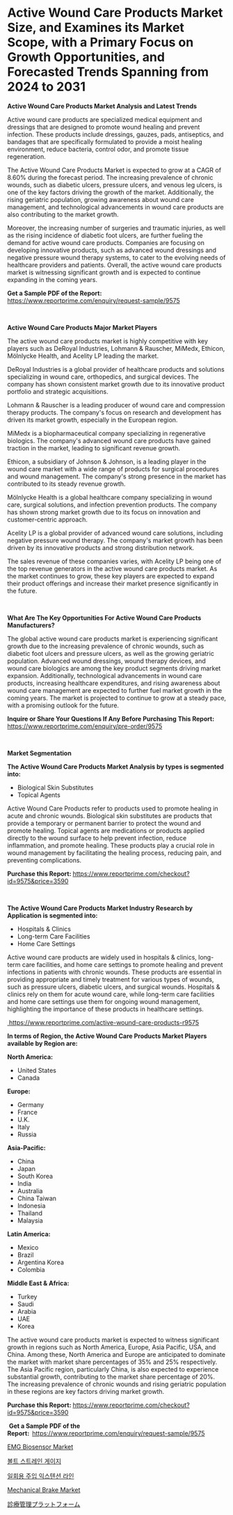 <p><h1>Active Wound Care Products Market Size, and Examines its Market Scope, with a Primary Focus on Growth Opportunities, and Forecasted Trends Spanning from 2024 to 2031</h1></p><p><strong>Active Wound Care Products Market Analysis and Latest Trends</strong></p>
<p><p>Active wound care products are specialized medical equipment and dressings that are designed to promote wound healing and prevent infection. These products include dressings, gauzes, pads, antiseptics, and bandages that are specifically formulated to provide a moist healing environment, reduce bacteria, control odor, and promote tissue regeneration.</p><p>The Active Wound Care Products Market is expected to grow at a CAGR of 8.60% during the forecast period. The increasing prevalence of chronic wounds, such as diabetic ulcers, pressure ulcers, and venous leg ulcers, is one of the key factors driving the growth of the market. Additionally, the rising geriatric population, growing awareness about wound care management, and technological advancements in wound care products are also contributing to the market growth.</p><p>Moreover, the increasing number of surgeries and traumatic injuries, as well as the rising incidence of diabetic foot ulcers, are further fueling the demand for active wound care products. Companies are focusing on developing innovative products, such as advanced wound dressings and negative pressure wound therapy systems, to cater to the evolving needs of healthcare providers and patients. Overall, the active wound care products market is witnessing significant growth and is expected to continue expanding in the coming years.</p></p>
<p><strong>Get a Sample PDF of the Report:&nbsp;</strong> <a href="https://www.reportprime.com/enquiry/request-sample/9575">https://www.reportprime.com/enquiry/request-sample/9575</a></p>
<p>&nbsp;</p>
<p><strong>Active Wound Care Products Major Market Players</strong></p>
<p><p>The active wound care products market is highly competitive with key players such as DeRoyal Industries, Lohmann & Rauscher, MiMedx, Ethicon, Mölnlycke Health, and Acelity LP leading the market. </p><p>DeRoyal Industries is a global provider of healthcare products and solutions specializing in wound care, orthopedics, and surgical devices. The company has shown consistent market growth due to its innovative product portfolio and strategic acquisitions. </p><p>Lohmann & Rauscher is a leading producer of wound care and compression therapy products. The company's focus on research and development has driven its market growth, especially in the European region.</p><p>MiMedx is a biopharmaceutical company specializing in regenerative biologics. The company's advanced wound care products have gained traction in the market, leading to significant revenue growth.</p><p>Ethicon, a subsidiary of Johnson & Johnson, is a leading player in the wound care market with a wide range of products for surgical procedures and wound management. The company's strong presence in the market has contributed to its steady revenue growth.</p><p>Mölnlycke Health is a global healthcare company specializing in wound care, surgical solutions, and infection prevention products. The company has shown strong market growth due to its focus on innovation and customer-centric approach.</p><p>Acelity LP is a global provider of advanced wound care solutions, including negative pressure wound therapy. The company's market growth has been driven by its innovative products and strong distribution network.</p><p>The sales revenue of these companies varies, with Acelity LP being one of the top revenue generators in the active wound care products market. As the market continues to grow, these key players are expected to expand their product offerings and increase their market presence significantly in the future.</p></p>
<p>&nbsp;</p>
<p><strong>What Are The Key Opportunities For Active Wound Care Products Manufacturers?</strong></p>
<p><p>The global active wound care products market is experiencing significant growth due to the increasing prevalence of chronic wounds, such as diabetic foot ulcers and pressure ulcers, as well as the growing geriatric population. Advanced wound dressings, wound therapy devices, and wound care biologics are among the key product segments driving market expansion. Additionally, technological advancements in wound care products, increasing healthcare expenditures, and rising awareness about wound care management are expected to further fuel market growth in the coming years. The market is projected to continue to grow at a steady pace, with a promising outlook for the future.</p></p>
<p><strong>Inquire or Share Your Questions If Any Before Purchasing This Report:</strong> <a href="https://www.reportprime.com/enquiry/pre-order/9575">https://www.reportprime.com/enquiry/pre-order/9575</a></p>
<p>&nbsp;</p>
<p><strong>Market Segmentation</strong></p>
<p><strong>The Active Wound Care Products Market Analysis by types is segmented into:</strong></p>
<p><ul><li>Biological Skin Substitutes</li><li>Topical Agents</li></ul></p>
<p><p>Active Wound Care Products refer to products used to promote healing in acute and chronic wounds. Biological skin substitutes are products that provide a temporary or permanent barrier to protect the wound and promote healing. Topical agents are medications or products applied directly to the wound surface to help prevent infection, reduce inflammation, and promote healing. These products play a crucial role in wound management by facilitating the healing process, reducing pain, and preventing complications.</p></p>
<p><strong>Purchase this Report:&nbsp;</strong><a href="https://www.reportprime.com/checkout?id=9575&price=3590">https://www.reportprime.com/checkout?id=9575&price=3590</a></p>
<p>&nbsp;</p>
<p><strong>The Active Wound Care Products Market Industry Research by Application is segmented into:</strong></p>
<p><ul><li>Hospitals & Clinics</li><li>Long-term Care Facilities</li><li>Home Care Settings</li></ul></p>
<p><p>Active wound care products are widely used in hospitals & clinics, long-term care facilities, and home care settings to promote healing and prevent infections in patients with chronic wounds. These products are essential in providing appropriate and timely treatment for various types of wounds, such as pressure ulcers, diabetic ulcers, and surgical wounds. Hospitals & clinics rely on them for acute wound care, while long-term care facilities and home care settings use them for ongoing wound management, highlighting the importance of these products in healthcare settings.</p></p>
<p><a href="https://www.reportprime.com/active-wound-care-products-r9575">&nbsp;https://www.reportprime.com/active-wound-care-products-r9575</a></p>
<p><strong>In terms of Region, the Active Wound Care Products Market Players available by Region are:</strong></p>
<p>
    <p> <strong> North America: </strong>
        <ul>
            <li>United States</li>
            <li>Canada</li>
        </ul>
        </p> 
    <p> <strong> Europe: </strong>
        <ul>
            <li>Germany</li>
            <li>France</li>
            <li>U.K.</li>
            <li>Italy</li>
            <li>Russia</li>
        </ul>
        </p> 
    <p> <strong> Asia-Pacific: </strong>
        <ul>
            <li>China</li>
            <li>Japan</li>
            <li>South Korea</li>
            <li>India</li>
            <li>Australia</li>
            <li>China Taiwan</li>
            <li>Indonesia</li>
            <li>Thailand</li>
            <li>Malaysia</li>
        </ul>
        </p> 
    <p> <strong> Latin America: </strong>
        <ul>
            <li>Mexico</li>
            <li>Brazil</li>
            <li>Argentina Korea</li>
            <li>Colombia</li>
        </ul>
        </p> 
    <p> <strong> Middle East & Africa: </strong>
        <ul>
            <li>Turkey</li>
            <li>Saudi</li>
            <li>Arabia</li>
            <li>UAE</li>
            <li>Korea</li>
        </ul>
    </p>
    </p>
<p><p>The active wound care products market is expected to witness significant growth in regions such as North America, Europe, Asia Pacific, USA, and China. Among these, North America and Europe are anticipated to dominate the market with market share percentages of 35% and 25% respectively. The Asia Pacific region, particularly China, is also expected to experience substantial growth, contributing to the market share percentage of 20%. The increasing prevalence of chronic wounds and rising geriatric population in these regions are key factors driving market growth.</p></p>
<p><strong>Purchase this Report: </strong><a href="https://www.reportprime.com/checkout?id=9575&price=3590">https://www.reportprime.com/checkout?id=9575&price=3590</a></p>
<p>&nbsp;<strong>Get a Sample PDF of the Report:&nbsp;&nbsp;</strong><a href="https://www.reportprime.com/enquiry/request-sample/9575">https://www.reportprime.com/enquiry/request-sample/9575</a></p>
<p><strong></strong></p>
<p><p><a href="https://github.com/phuonganhit041011/Market-Research-Report-List-1/blob/main/emg-biosensor-market.md">EMG Biosensor Market</a></p><p><a href="https://medium.com/@khelifsolo/%EB%B3%BC%ED%8A%B8-%EC%8A%A4%ED%8A%B8%EB%A0%88%EC%9D%B8-%EA%B2%8C%EC%9D%B4%EC%A7%80-%EC%8B%9C%EC%9E%A5-%EA%B7%9C%EB%AA%A8%EB%8A%94-%EC%97%B0%ED%8F%89%EA%B7%A0-%EC%84%B1%EC%9E%A5%EB%A5%A0-10-9-%EB%A1%9C-%EC%84%B1%EC%9E%A5%ED%95%98%EA%B3%A0-%EC%9E%88%EC%9C%BC%EB%A9%B0-%EC%9D%B4-%EB%B3%B4%EA%B3%A0%EC%84%9C%EB%8A%94-%EC%8B%9C%EC%9E%A5-%EC%84%B8%EB%B6%84%ED%99%94-%EC%84%B1%EC%9E%A5-%EB%B0%8F-2024%EB%85%84%EB%B6%80%ED%84%B0-2031%EB%85%84%EA%B9%8C%EC%A7%80%EC%9D%98-%EC%98%88%EC%B8%A1-%EB%B6%84%EC%84%9D%EC%9D%84-%EB%8B%A4%EB%A3%A8%EA%B3%A0-%EC%9E%88%EC%8A%B5%EB%8B%88%EB%8B%A4-86ed282a73ee">볼트 스트레인 게이지</a></p><p><a href="https://github.com/ahmadrevanz10/Market-Research-Report-List-1/blob/main/4916858104677.md">일회용 주입 익스텐션 라인</a></p><p><a href="https://medium.com/@stevenlane654/mechanical-brake-market-market-segmentation-geographical-regions-and-market-forcast-till-2031-d3f778fab74c">Mechanical Brake Market</a></p><p><a href="https://medium.com/@diegoskiles2023/%E6%AC%A1%E3%81%AE%E6%96%87%E7%AB%A0%E3%82%92%E6%97%A5%E6%9C%AC%E8%AA%9E%E3%81%AB%E7%BF%BB%E8%A8%B3%E3%81%97%E3%81%BE%E3%81%99-%E3%83%97%E3%83%A9%E3%82%AF%E3%83%86%E3%82%A3%E3%82%B9%E3%83%9E%E3%83%8D%E3%82%B8%E3%83%A1%E3%83%B3%E3%83%88%E3%83%97%E3%83%A9%E3%83%83%E3%83%88%E3%83%95%E3%82%A9%E3%83%BC%E3%83%A0%E5%B8%82%E5%A0%B4%E8%A6%8F%E6%A8%A1-%E6%88%90%E9%95%B7%E3%83%88%E3%83%AC%E3%83%B3%E3%83%89-%E7%B5%B1%E8%A8%88%E3%81%8A%E3%82%88%E3%81%B3%E4%BA%88%E6%B8%AC-2024%E5%B9%B4-2031%E5%B9%B4-3f37fc64dbc8">診療管理プラットフォーム</a></p></p>